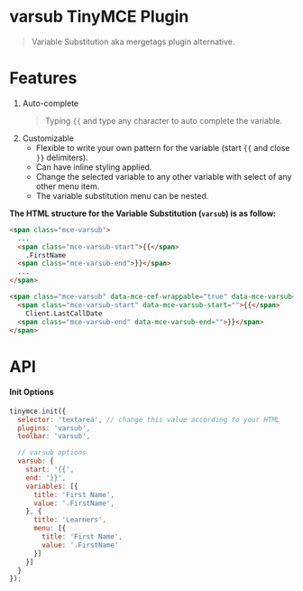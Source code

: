 # varsub TinyMCE Plugin
> Variable Substitution aka mergetags plugin alternative.

# Features
1. Auto-complete
   > Typing `{{` and type any character to auto complete the variable.
2. Customizable
   - Flexible to write your own pattern for the variable (start `{{` and close `}}` delimiters).
   - Can have inline styling applied.
   - Change the selected variable to any other variable with select of any other menu item.
   - The variable substitution menu can be nested.

**The HTML structure for the Variable Substitution (`varsub`) is as follow:**

```html
<span class="mce-varsub">
  ...
  <span class="mce-varsub-start">{{</span>
    .FirstName
  <span class="mce-varsub-end">}}</span>
  ...
</span>
```

```html
<span class="mce-varsub" data-mce-cef-wrappable="true" data-mce-varsub="1" contenteditable="false">
  <span class="mce-varsub-start" data-mce-varsub-start="">{{</span>
    Client.LastCallDate
  <span class="mce-varsub-end" data-mce-varsub-end="">}}</span>
</span>
```

# API
#### Init Options

```js
tinymce.init({
  selector: 'textarea', // change this value according to your HTML
  plugins: 'varsub',
  toolbar: 'varsub',

  // varsub options
  varsub: {
    start: '{{',
    end: '}}',
    variables: [{
      title: 'First Name',
      value: '.FirstName',
    }, {
      title: 'Learners',
      menu: [{
        title: 'First Name',
        value: '.FirstName'
      }]
    }]
  }
});
```